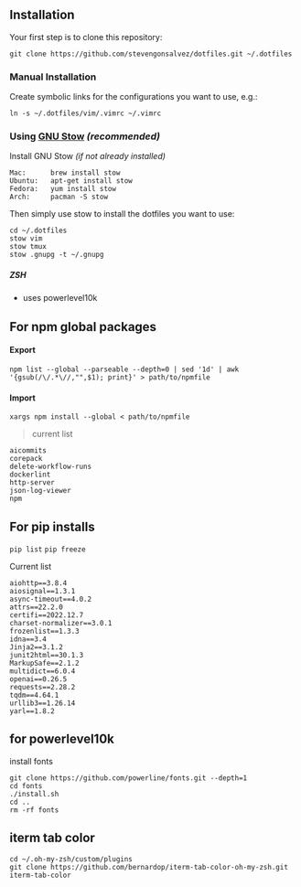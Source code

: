 Installation
------------
Your first step is to clone this repository:

    git clone https://github.com/stevengonsalvez/dotfiles.git ~/.dotfiles

### Manual Installation
Create symbolic links for the configurations you want to use, e.g.:

    ln -s ~/.dotfiles/vim/.vimrc ~/.vimrc


### Using [GNU Stow](https://www.gnu.org/software/stow/) _(recommended)_
Install GNU Stow _(if not already installed)_

    Mac:      brew install stow
    Ubuntu:   apt-get install stow
    Fedora:   yum install stow
    Arch:     pacman -S stow

Then simply use stow to install the dotfiles you want to use:

    cd ~/.dotfiles
    stow vim
    stow tmux
    stow .gnupg -t ~/.gnupg

##### ZSH
- uses powerlevel10k

## For npm global packages
#### Export
`npm list --global --parseable --depth=0 | sed '1d' | awk '{gsub(/\/.*\//,"",$1); print}' > path/to/npmfile`

#### Import
`xargs npm install --global < path/to/npmfile`

>current list
```
aicommits
corepack
delete-workflow-runs
dockerlint
http-server
json-log-viewer
npm
```

## For pip installs

`pip list`
`pip freeze`

Current list

```
aiohttp==3.8.4
aiosignal==1.3.1
async-timeout==4.0.2
attrs==22.2.0
certifi==2022.12.7
charset-normalizer==3.0.1
frozenlist==1.3.3
idna==3.4
Jinja2==3.1.2
junit2html==30.1.3
MarkupSafe==2.1.2
multidict==6.0.4
openai==0.26.5
requests==2.28.2
tqdm==4.64.1
urllib3==1.26.14
yarl==1.8.2
```

## for powerlevel10k

install fonts

```
git clone https://github.com/powerline/fonts.git --depth=1
cd fonts
./install.sh
cd ..
rm -rf fonts
```

## iterm tab color

```
cd ~/.oh-my-zsh/custom/plugins
git clone https://github.com/bernardop/iterm-tab-color-oh-my-zsh.git iterm-tab-color
```
